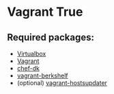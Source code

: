 # Vagrant True

## Required packages:

 - [Virtualbox](https://www.virtualbox.org/)
 - [Vagrant](https://www.vagrantup.com/)
 - [chef-dk](https://downloads.chef.io/chef-dk/)
 - [vagrant-berkshelf](https://github.com/berkshelf/vagrant-berkshelf)
 - (optional) [vagrant-hostsupdater](https://github.com/cogitatio/vagrant-hostsupdater)
 
 